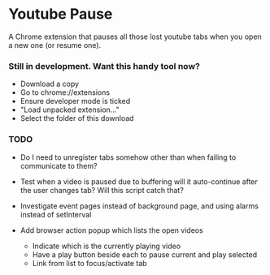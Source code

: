 # Youtube Pause

A Chrome extension that pauses all those lost youtube tabs when you open a new one (or resume one).

### Still in development. Want this handy tool now?

- Download a copy
- Go to chrome://extensions
- Ensure developer mode is ticked
- "Load unpacked extension..."
- Select the folder of this download



### TODO


- Do I need to unregister tabs somehow other than when failing to communicate to them?
- Test when a video is paused due to buffering will it auto-continue after the user changes tab? Will this script catch that?
- Investigate event pages instead of background page, and using alarms instead of setInterval

- Add browser action popup which lists the open videos
  - Indicate which is the currently playing video
  - Have a play button beside each to pause current and play selected
  - Link from list to focus/activate tab
